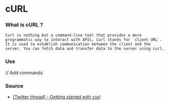 # cURL

### What is cURL ?
```text
Curl is nothing but a command-line tool that provides a more programmatic way to interact with APIs. Curl stands for `client URL`. It is used to establish communication between the client and the server. You can fetch data and transfer data to the server using curl.
```

### Use

// Add commands

### Source

- [[Twitter thread] - Getting started with curl](https://twitter.com/Rapid_API/status/1553062550937505792)